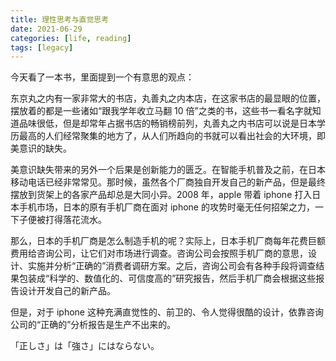```yaml
---
title: 理性思考与直觉思考
date: 2021-06-29
categories: [life, reading]
tags: [legacy]
---
```


今天看了一本书，里面提到一个有意思的观点：

东京丸之内有一家非常大的书店，丸善丸之内本店，在这家书店的最显眼的位置，摆放着的都是一些诸如“跟我学年收立马翻 10 倍”之类的书，这些书一看名字就知道品味很低，但是却常年占据书店的畅销榜前列，丸善丸之内书店可以说是日本学历最高的人们经常聚集的地方了，从人们所趋向的书就可以看出社会的大环境，即美意识的缺失。

美意识缺失带来的另外一个后果是创新能力的匮乏。在智能手机普及之前，在日本移动电话已经非常常见。那时候，虽然各个厂商独自开发自己的新产品，但是最终摆放到货架上的各家产品却总是大同小异。2008 年，apple 带着 iphone 打入日本手机市场，日本的原有手机厂商在面对 iphone 的攻势时毫无任何招架之力，一下子便被打得落花流水。

那么，日本的手机厂商是怎么制造手机的呢？实际上，日本手机厂商每年花费巨额费用给咨询公司，让它们对市场进行调查。咨询公司会按照手机厂商的意思，设计、实施并分析“正确的”消费者调研方案。之后，咨询公司会有各种手段将调查结果包装成“科学的、数值化的、可信度高的”研究报告，然后手机厂商会根据这些报告设计开发自己的新产品。

但是，对于 iphone 这种充满直觉性的、前卫的、令人觉得很酷的设计，依靠咨询公司的“正确的”分析报告是生产不出来的。

「正しさ」は「強さ」にはならない。
